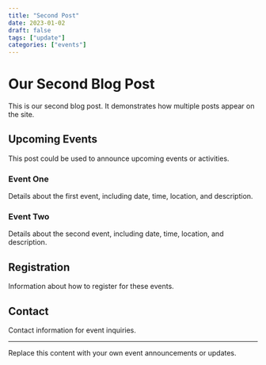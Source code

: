 ```yaml
---
title: "Second Post"
date: 2023-01-02
draft: false
tags: ["update"]
categories: ["events"]
---
```


# Our Second Blog Post

This is our second blog post. It demonstrates how multiple posts appear on the site.

## Upcoming Events

This post could be used to announce upcoming events or activities.

### Event One

Details about the first event, including date, time, location, and description.

### Event Two

Details about the second event, including date, time, location, and description.

## Registration

Information about how to register for these events.

## Contact

Contact information for event inquiries.

---

Replace this content with your own event announcements or updates.